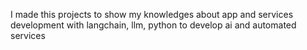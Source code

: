 I made this projects to show my knowledges about app and services development with langchain, llm, python to develop ai and automated services
